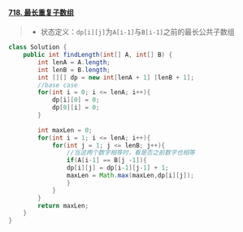 #### [718. 最长重复子数组](https://leetcode-cn.com/problems/maximum-length-of-repeated-subarray/)

> - 状态定义：`dp[i][j]`为`A[i-1]`与`B[i-1]`之前的最长公共子数组

```java
class Solution {
    public int findLength(int[] A, int[] B) {
        int lenA = A.length;
        int lenB = B.length;
        int [][] dp = new int[lenA + 1] [lenB + 1];
        //base case
        for(int i = 0; i <= lenA; i++){
            dp[i][0] = 0;
            dp[0][i] = 0;
        }
        
        int maxLen = 0;
        for(int i = 1; i <= lenA; i++){
            for(int j = 1; j <= lenB; j++){
                //当这两个数字相等时，看是否之前数字也相等
                if(A[i-1] == B[j -1]){
                dp[i][j] = dp[i-1][j-1] + 1;
                maxLen = Math.max(maxLen,dp[i][j]);
                }
            }
        }
        return maxLen;
    }
}
```

